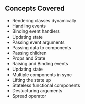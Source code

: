 ## Concepts Covered
  * Rendering classes dynamically 
  * Handling events
  * Binding event handlers
  * Updating state
  * Passing event arguments
  * Passing data to components
  * Passing chlidren
  * Props and State
  * Raising and Binding events
  * Updating state
  * Multiple components in sync
  * Lifting the state up
  * Stateless functional components
  * Destucturing arguments
  * Spread operator
